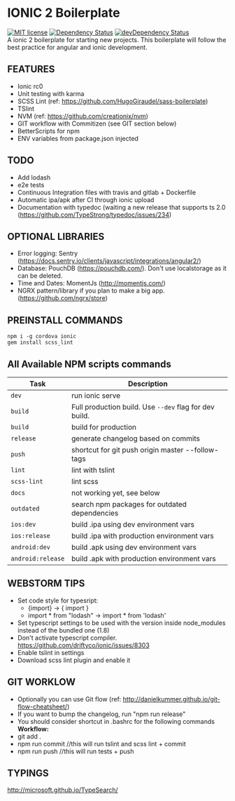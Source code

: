 # IONIC 2 Boilerplate
 [![MIT license](http://img.shields.io/badge/license-MIT-brightgreen.svg)](http://opensource.org/licenses/MIT) [![Dependency Status](https://david-dm.org/marcoturi/ionic2-boilerplate.svg)](https://david-dm.org/marcoturi/ionic2-boilerplate) [![devDependency Status](https://david-dm.org/marcoturi/ionic2-boilerplate.svg)](https://david-dm.org/marcoturi/ionic2-boilerplate#info=devDependencies)
<br>A ionic 2 boilerplate for starting new projects. This boilerplate will follow the best practice for angular and ionic development.

## FEATURES
- Ionic rc0
- Unit testing with karma
- SCSS Lint (ref: https://github.com/HugoGiraudel/sass-boilerplate)
- TSlint 
- NVM (ref: https://github.com/creationix/nvm)
- GIT workflow with Commitizen (see GIT section below)
- BetterScripts for npm
- ENV variables from package.json injected 

## TODO
- Add lodash
- e2e tests
- Continuous Integration files with travis and gitlab + Dockerfile
- Automatic ipa/apk after CI through ionic upload
- Documentation with typedoc (waiting a new release that supports ts 2.0 (https://github.com/TypeStrong/typedoc/issues/234)

## OPTIONAL LIBRARIES
- Error logging: Sentry (https://docs.sentry.io/clients/javascript/integrations/angular2/)
- Database: PouchDB (https://pouchdb.com/). Don't use localstorage as it can be deleted.
- Time and Dates: MomentJs (http://momentjs.com/)
- NGRX pattern/library if you plan to make a big app. (https://github.com/ngrx/store)

## PREINSTALL COMMANDS
```
npm i -g cordova ionic
gem install scss_lint
```

## All Available NPM scripts commands

| Task              | Description                                            |
|-------------------|--------------------------------------------------------|
| `dev`             | run ionic serve                                        |
| `build`           | Full production build. Use `--dev` flag for dev build. |
| `build`           | build for production                                   |
| `release`         | generate changelog based on commits                    |
| `push`            | shortcut for git push origin master --follow-tags      |
| `lint`            | lint with tslint                                       |
| `scss-lint`       | lint scss                                              |
| `docs`            | not working yet, see below                             |
| `outdated`        | search npm packages for outdated dependencies          |
| `ios:dev`         | build .ipa using dev environment vars                  |
| `ios:release`     | build .ipa with production environment vars            |
| `android:dev`     | build .apk using dev environment vars                  |
| `android:release` | build .apk with production environment vars            |

## WEBSTORM TIPS
- Set code style for typesript:
    - {import} -> { import }
    - import * from "lodash" -> import * from 'lodash'
- Set typescript settings to be used with the version inside node_modules instead of the bundled one (1.8)
- Don't activate typescript compiler. https://github.com/driftyco/ionic/issues/8303
- Enable tslint in settings
- Download scss lint plugin and enable it

## GIT WORKLOW
- Optionally you can use Git flow (ref: http://danielkummer.github.io/git-flow-cheatsheet/)
- If you want to bump the changelog, run "npm run release"
- You should consider shortcut in .bashrc for the following commands<br>
**Workflow:**<br>
- git add .
- npm run commit //this will run tslint and scss lint + commit
- npm run push //this will run tests + push

## TYPINGS
http://microsoft.github.io/TypeSearch/

